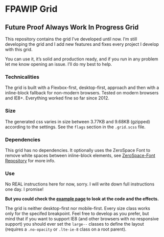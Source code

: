 # FPAWIP Grid

## Future Proof Always Work In Progress Grid

This repository contains the grid I’ve developed until now.
I’m still developing the grid and I add new features and fixes every project I develop with this grid.

You can use it, it’s solid and production ready, and if you run in any problem let me know opening an issue.
I’ll do my best to help.

### Technicalities

The grid is built with a Flexbox-first, desktop-first, approach and then with a inline-block fallback for non-modern browsers.
Tested on modern browsers and IE8+. Everything worked fine so far since 2012.

### Size

The generated css varies in size between 3.77KB and 9.68KB (gzipped) according to the settings.
See the `flags` section in the `.grid.scss` file.

### Dependencies

This grid has no dependencies.
It optionally uses the ZeroSpace Font to remove white spaces between inline-block elements, see [ZeroSpace-Font Repository](https://github.com/marcolago/ZeroSpace-Font) for more info.

### Use 

No REAL instructions here for now, sorry.
I will write down full instructions one day. I promise!

**But you could check the [example page](https://marcolago.github.io/FPAWIP-Grid/examples/) to look at the code and the effects.**

The grid is neither desktop-first nor mobile-first.
Every size class works only for the specifed breakpoint.
Feel free to develop as you prefer, but mind that if you want to support IE8 (and other browsers with no responsive support) you should ever set the `large--` classes to define the layout (requires a `.no-opacity` or `.lte-ie-8` class on a root parent).
